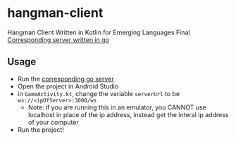 # hangman-client
Hangman Client Written in Kotlin for Emerging Languages Final 
[Corresponding server written in go](https://github.com/codeWonderland/hangman-server)

## Usage
- Run the [corresponding go server](https://github.com/codeWonderland/hangman-server)
- Open the project in Android Studio
- in `GameActivity.kt`, change the variable `serverUrl` to be `ws://<ipOfServer>:3000/ws`
  - Note: if you are running this in an emulator, you CANNOT use localhost in place of the ip address, instead get the interal ip address of your computer
- Run the project!
